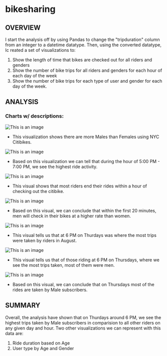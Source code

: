 # bikesharing

## OVERVIEW
I  start the analysis off by using Pandas to change the "tripduration" column from an integer to a datetime datatype. Then, using the converted datatype, Ic reated a set of visualizations to:

1. Show the length of time that bikes are checked out for all riders and genders
2. Show the number of bike trips for all riders and genders for each hour of each day of the week
3. Show the number of bike trips for each type of user and gender for each day of the week.


## ANALYSIS
### Charts w/ descriptions:
 ![This is an image](https://github.com/kellyd7/bikesharing/blob/main/images/NYC%20Citibike%20Analysis.png)
 - This visualization shows there are more Males than Females using NYC Citibikes.
 
 
 ![This is an image](https://github.com/kellyd7/bikesharing/blob/main/images/NYC%20Citibike%20Analysis%20(1).png)
 - Based on this visualization we can tell that during the hour of 5:00 PM - 7:00 PM, we see the highest ride activity.
 
 
 ![This is an image](https://github.com/kellyd7/bikesharing/blob/main/images/NYC%20Citibike%20Analysis%20(2).png)
 - This visual shows that most riders end their rides within a hour of checking out the citibike.
 
 
 ![This is an image](https://github.com/kellyd7/bikesharing/blob/main/images/NYC%20Citibike%20Analysis%20(3).png)
 - Based on this visual, we can conclude that within the first 20 minutes, men will check in their bikes at a higher rate than women.
 
 
 ![This is an image](https://github.com/kellyd7/bikesharing/blob/main/images/NYC%20Citibike%20Analysis%20(4).png)
 - This visual tells us that at 6 PM on Thurdays was where the most trips were taken by riders in August.
 
 
 ![This is an image](https://github.com/kellyd7/bikesharing/blob/main/images/NYC%20Citibike%20Analysis%20(5).png)
 - This visual tells us that of those riding at 6 PM on Thursdays, where we see the most trips taken, most of them were men.
 
 
 ![This is an image](https://github.com/kellyd7/bikesharing/blob/main/images/NYC%20Citibike%20Analysis%20(6).png)
 - Based on this visual, we can conclude that on Thursdays most of the rides are taken by Male subscribers.


## SUMMARY

Overall, the analysis have shown that on Thurdays around 6 PM, we see the highest trips taken by Male subscribers in comparision to all other riders on any given day and hour.
Two other visualizations we can represent with this data are:

1. Ride duration based on Age
2. User type by Age and Gender
